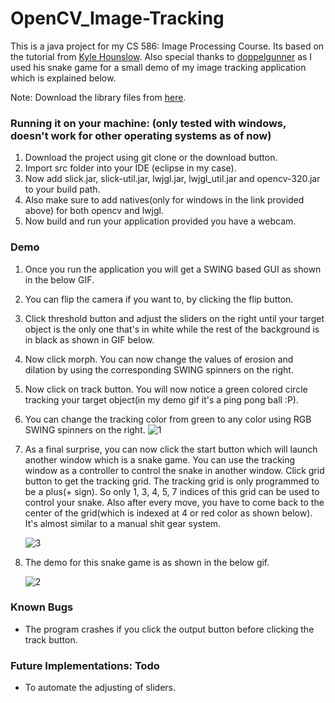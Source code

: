 # OpenCV_Image-Tracking

This is a java project for my CS 586: Image Processing Course. Its based on the tutorial from [Kyle Hounslow](https://www.youtube.com/channel/UCJ2b0kP6Hwc_R8ebv8P2f9w). Also special thanks to [doppelgunner](https://www.youtube.com/channel/UCjd_DY1LawVuZuLteDbVabQ) as I used his snake game for a small demo of my image tracking application which is explained below.

Note: Download the library files from [here](https://www.dropbox.com/s/bvbbwsuwltgzz9k/libraries.zip?dl=0 "Libraries").

### Running it on your machine: (only tested with windows, doesn't work for other operating systems as of now)
1. Download the project using git clone or the download button.
2. Import src folder into your IDE (eclipse in my case).
3. Now add slick.jar, slick-util.jar, lwjgl.jar, lwjgl_util.jar and opencv-320.jar to your build path.
4. Also make sure to add natives(only for windows in the link provided above) for both opencv and lwjgl.
5. Now build and run your application provided you have a webcam.

### Demo
1. Once you run the application you will get a SWING based GUI as shown in the below GIF.
2. You can flip the camera if you want to, by clicking the flip button.
3. Click threshold button and adjust the sliders on the right until your target object is the only one that's in white while the rest of the background is in black as shown in GIF below.
4. Now click morph. You can now change the values of erosion and dilation by using the corresponding SWING spinners on the right.
5. Now click on track button. You will now notice a green colored circle tracking your target object(in my demo gif it's a ping pong ball :P). 
6. You can change the tracking color from green to any color using RGB SWING spinners on the right.
   ![1](https://user-images.githubusercontent.com/18495886/40338896-5866fa1c-5d3d-11e8-8a77-6188bda8f4ff.gif)
7. As a final surprise, you can now click the start button which will launch another window which is a snake game. You can use the tracking window as a controller to control the snake in another window. Click grid button to get the tracking grid. The tracking grid is only programmed to be a plus(+ sign). So only 1, 3, 4, 5, 7 indices of this grid can be used to control your snake. Also after every move, you have to come back to the center of the grid(which is indexed at 4 or red color as shown below). It's almost similar to a manual shit gear system.

   ![3](https://user-images.githubusercontent.com/18495886/40338837-0c1d4c92-5d3d-11e8-9803-a59805f9b414.png)
8. The demo for this snake game is as shown in the below gif.

   ![2](https://user-images.githubusercontent.com/18495886/40338876-3e37d6de-5d3d-11e8-82e9-c8091e96d463.gif)
   
### Known Bugs
* The program crashes if you click the output button before clicking the track button.

### Future Implementations: Todo
* To automate the adjusting of sliders.
